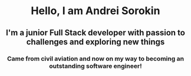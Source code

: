 <h1 align="center">Hello, I am Andrei Sorokin</h1>
<h2 align="center">I'm a junior Full Stack developer with passion to challenges and exploring new things</h2>
<h3 align="center">Came from civil aviation and now on my way to becoming an outstanding software engineer!</h3>
